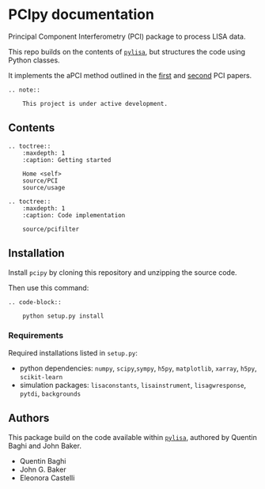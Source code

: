 # PCIpy documentation

Principal Component Interferometry (PCI) package to process LISA data.

This repo builds on the contents of [`pylisa`](https://github.com/qbaghi/pylisa), but structures the code using Python classes.

It implements the aPCI method outlined in the [first](https://journals.aps.org/prd/abstract/10.1103/PhysRevD.103.042006) and [second](https://journals.aps.org/prd/abstract/10.1103/PhysRevD.104.122001) PCI papers.

```{eval-rst}
.. note::

    This project is under active development.
```   
   
## Contents

```{eval-rst}
.. toctree::
    :maxdepth: 1
    :caption: Getting started
   
    Home <self>
    source/PCI
    source/usage
```

```{eval-rst}
.. toctree::
    :maxdepth: 1
    :caption: Code implementation
   
    source/pcifilter
```


## Installation

Install `pcipy` by cloning this repository and unzipping the source code.

Then use this command:

```{eval-rst}
.. code-block::

    python setup.py install
```

### Requirements

Required installations listed in `setup.py`:
- python dependencies: `numpy`, `scipy`,`sympy`, `h5py`, `matplotlib`, `xarray`, `h5py`, `scikit-learn`
- simulation packages: `lisaconstants`, `lisainstrument`, `lisagwresponse`, `pytdi`, `backgrounds`
    
## Authors
This package build on the code available within [`pylisa`](https://github.com/qbaghi/pylisa), authored by Quentin Baghi and John Baker.


- Quentin Baghi 
- John G. Baker
- Eleonora Castelli